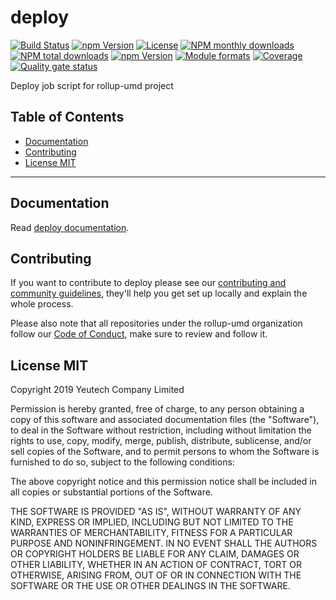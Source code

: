 # deploy

[![Build Status](https://travis-ci.org/rollup-umd/deploy.svg?branch=master)](https://travis-ci.org/rollup-umd/deploy)
[![npm Version](https://img.shields.io/npm/v/@rollup-umd/deploy.svg?style=flat)](https://www.npmjs.com/package/@rollup-umd/deploy)
[![License](https://img.shields.io/npm/l/@rollup-umd/deploy.svg?style=flat)](https://www.npmjs.com/package/@rollup-umd/deploy)
[![NPM monthly downloads](https://img.shields.io/npm/dm/@rollup-umd/deploy.svg?style=flat)](https://npmjs.org/package/@rollup-umd/deploy)
[![NPM total downloads](https://img.shields.io/npm/dt/@rollup-umd/deploy.svg?style=flat)](https://npmjs.org/package/@rollup-umd/deploy)
[![npm Version](https://img.shields.io/node/v/@rollup-umd/deploy.svg?style=flat)](https://www.npmjs.com/package/@rollup-umd/deploy)
[![Module formats](https://img.shields.io/badge/module%20formats-umd%2C%20cjs%2C%20esm-green.svg?style=flat)](https://www.npmjs.com/package/@rollup-umd/deploy)
[![Coverage](https://sonarcloud.io/api/project_badges/measure?project=com.github.rollup-umd.deploy&metric=coverage)](https://sonarcloud.io/dashboard?id=com.github.rollup-umd.deploy) [![Quality gate status](https://sonarcloud.io/api/project_badges/measure?project=com.github.rollup-umd.deploy&metric=alert_status)](https://sonarcloud.io/dashboard?id=com.github.rollup-umd.deploy)


Deploy job script for rollup-umd project


## Table of Contents

  - [Documentation](#documentation)
  - [Contributing](#contributing)
  - [License MIT](#license-mit)

---

## Documentation

Read [deploy documentation](https://rollup-umd.github.io/deploy).


## Contributing

If you want to contribute to deploy please see our [contributing and community guidelines](https://github.com/rollup-umd/deploy/blob/master/.github/CONTRIBUTING.md), they\'ll help you get set up locally and explain the whole process.

Please also note that all repositories under the rollup-umd organization follow our [Code of Conduct](https://github.com/rollup-umd/deploy/blob/master/CODE_OF_CONDUCT.md), make sure to review and follow it.

## License MIT

Copyright 2019 Yeutech Company Limited

Permission is hereby granted, free of charge, to any person obtaining a copy of this software and associated documentation files (the "Software"), to deal in the Software without restriction, including without limitation the rights to use, copy, modify, merge, publish, distribute, sublicense, and/or sell copies of the Software, and to permit persons to whom the Software is furnished to do so, subject to the following conditions:

The above copyright notice and this permission notice shall be included in all copies or substantial portions of the Software.

THE SOFTWARE IS PROVIDED "AS IS", WITHOUT WARRANTY OF ANY KIND, EXPRESS OR IMPLIED, INCLUDING BUT NOT LIMITED TO THE WARRANTIES OF MERCHANTABILITY, FITNESS FOR A PARTICULAR PURPOSE AND NONINFRINGEMENT. IN NO EVENT SHALL THE AUTHORS OR COPYRIGHT HOLDERS BE LIABLE FOR ANY CLAIM, DAMAGES OR OTHER LIABILITY, WHETHER IN AN ACTION OF CONTRACT, TORT OR OTHERWISE, ARISING FROM, OUT OF OR IN CONNECTION WITH THE SOFTWARE OR THE USE OR OTHER DEALINGS IN THE SOFTWARE.

